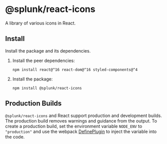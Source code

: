 # @splunk/react-icons

A library of various icons in React.

## Install

Install the package and its dependencies.

1. Install the peer dependencies:
    ```
    npm install react@^16 react-dom@^16 styled-components@^4
    ```
2. Install the package:
    ```
    npm install @splunk/react-icons
    ```

## Production Builds

`@splunk/react-icons` and React support production and development builds. The production build removes warnings and guidance from the output. To create a production build, set the environment variable `NODE_ENV` to `"production"` and use the webpack [DefinePlugin](https://webpack.js.org/plugins/define-plugin/) to inject the variable into the code.
